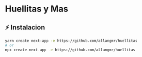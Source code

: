 # Huellitas y Mas

## ⚡️ Instalacion

```bash
yarn create next-app -e https://github.com/allangmr/huellitas
# or
npx create-next-app -e https://github.com/allangmr/huellitas
```
